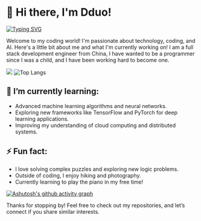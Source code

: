 # 👋 Hi there, I'm Dduo!

[![Typing SVG](https://readme-typing-svg.herokuapp.com?font=Fira+Code&pause=1000&width=435&lines=%22%E6%88%91%E6%98%AF%E5%8C%97%E7%BA%AC%E5%85%AD%E5%8D%81%E4%B8%83%E5%BA%A6%E4%BB%A5%E5%8C%97%E7%9A%84%E9%9B%AA%22)](https://git.io/typing-svg)

Welcome to my coding world! I'm passionate about technology, coding, and AI. Here's a little bit about me and what I'm currently working on!
I am a full stack development engineer from China, I have wanted to be a programmer since I was a child, and I have been working hard to become one.

![](https://github-readme-stats.vercel.app/api?username=DduoZDY1204&show_icons=true&theme=transparent)
![Top Langs](https://github-readme-stats.vercel.app/api/top-langs/?username=DduoZDY1204&layout=compact&theme=tokyonight)

## 🌱 I’m currently learning:
- Advanced machine learning algorithms and neural networks.
- Exploring new frameworks like TensorFlow and PyTorch for deep learning applications.
- Improving my understanding of cloud computing and distributed systems.

## ⚡ Fun fact:
- I love solving complex puzzles and exploring new logic problems.
- Outside of coding, I enjoy hiking and photography.
- Currently learning to play the piano in my free time!

[![Ashutosh's github activity graph](https://github-readme-activity-graph-DduoZDY1204.vercel.app/graph?username=fjqz177&theme=github-light)](https://github.com/ashutosh00710/github-readme-activity-graph)

Thanks for stopping by! Feel free to check out my repositories, and let’s connect if you share similar interests.
